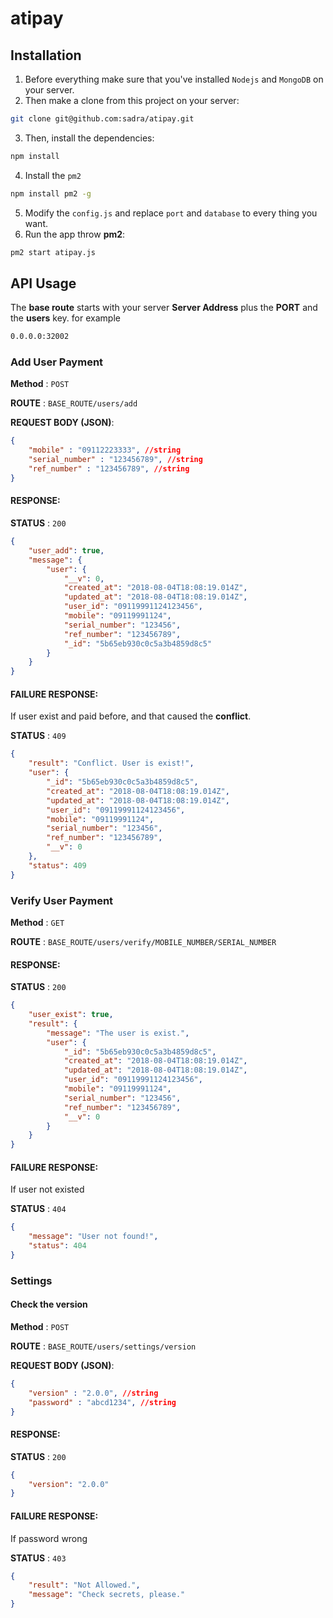 # atipay

## Installation

1. Before everything make sure that you've installed `Nodejs` and `MongoDB` on your server.
2. Then make a clone from this project on your server:
```bash
git clone git@github.com:sadra/atipay.git
```
3. Then, install the dependencies:
```bash
npm install
```
4. Install the `pm2`
```bash
npm install pm2 -g
```
5. Modify the `config.js` and replace `port` and `database` to every thing you want.
6. Run the app throw **pm2**:
```bash
pm2 start atipay.js
```

## API Usage

The **base route** starts with your server **Server Address** plus the **PORT** and the **users** key. for example
```html
0.0.0.0:32002
```

### Add User Payment

**Method** : `POST`

**ROUTE** : `BASE_ROUTE/users/add`

**REQUEST BODY (JSON)**:

```json
{
    "mobile" : "09112223333", //string
    "serial_number" : "123456789", //string
    "ref_number" : "123456789", //string
}
```

#### RESPONSE:
**STATUS** : `200`
```json
{
    "user_add": true,
    "message": {
        "user": {
            "__v": 0,
            "created_at": "2018-08-04T18:08:19.014Z",
            "updated_at": "2018-08-04T18:08:19.014Z",
            "user_id": "09119991124123456",
            "mobile": "09119991124",
            "serial_number": "123456",
            "ref_number": "123456789",
            "_id": "5b65eb930c0c5a3b4859d8c5"
        }
    }
}
```

#### FAILURE RESPONSE:
If user exist and paid before, and that caused the **conflict**.

**STATUS** : `409`

```json
{
    "result": "Conflict. User is exist!",
    "user": {
        "_id": "5b65eb930c0c5a3b4859d8c5",
        "created_at": "2018-08-04T18:08:19.014Z",
        "updated_at": "2018-08-04T18:08:19.014Z",
        "user_id": "09119991124123456",
        "mobile": "09119991124",
        "serial_number": "123456",
        "ref_number": "123456789",
        "__v": 0
    },
    "status": 409
}
```

### Verify User Payment

**Method** : `GET`

**ROUTE** : `BASE_ROUTE/users/verify/MOBILE_NUMBER/SERIAL_NUMBER`

#### RESPONSE:
**STATUS** : `200`
```json
{
    "user_exist": true,
    "result": {
        "message": "The user is exist.",
        "user": {
            "_id": "5b65eb930c0c5a3b4859d8c5",
            "created_at": "2018-08-04T18:08:19.014Z",
            "updated_at": "2018-08-04T18:08:19.014Z",
            "user_id": "09119991124123456",
            "mobile": "09119991124",
            "serial_number": "123456",
            "ref_number": "123456789",
            "__v": 0
        }
    }
}
```

#### FAILURE RESPONSE:
If user not existed

**STATUS** : `404`
```json
{
    "message": "User not found!",
    "status": 404
}
```



### Settings

#### Check the version

**Method** : `POST`

**ROUTE** : `BASE_ROUTE/users/settings/version`

**REQUEST BODY (JSON)**:

```json
{
    "version" : "2.0.0", //string
    "password" : "abcd1234", //string
}
```

#### RESPONSE:
**STATUS** : `200`
```json
{
    "version": "2.0.0"
}
```

#### FAILURE RESPONSE:
If password wrong

**STATUS** : `403`
```json
{
    "result": "Not Allowed.",
    "message": "Check secrets, please."
}
```

